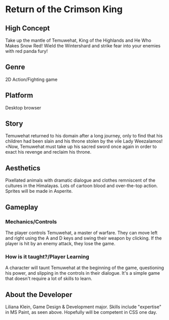 # Return of the Crimson King

## High Concept
Take up the mantle of Temuwehat, King of the Highlands and He Who Makes Snow Red! Wield the Wintershard and strike fear into your enemies with red panda fury!
## Genre 
2D Action/Fighting game

## Platform
Desktop browser

## Story
Temuwehat returned to his domain after a long journey, only to find that his children had been slain and his throne stolen by the vile
            Lady Weezalamos!<Now, Temuwehat must take up his sacred sword once again in order to exact his revenge and reclaim his throne. 
## Aesthetics
Pixellated animals with dramatic dialogue and clothes remniscent of the cultures in the Himalayas. Lots of cartoon blood and over-the-top action. Sprites will be made in Asperite.

## Gameplay

### Mechanics/Controls
The player controls Temuwehat, a master of warfare. They can move left and right using the A and D keys and swing their weapon by clicking. If the player is hit by an enemy attack, they lose the game.

### How is it taught?/Player Learning
A character will taunt Temuwehat at the beginning of the game, questioning his power, and slipping in the controls in their dialogue. It's a simple game that doesn't require a lot of skills to learn.

## About the Developer
Liliana Klein, Game Design & Development major. Skills include "expertise" in MS Paint, as seen above.
Hopefully will be competent in CSS one day.
